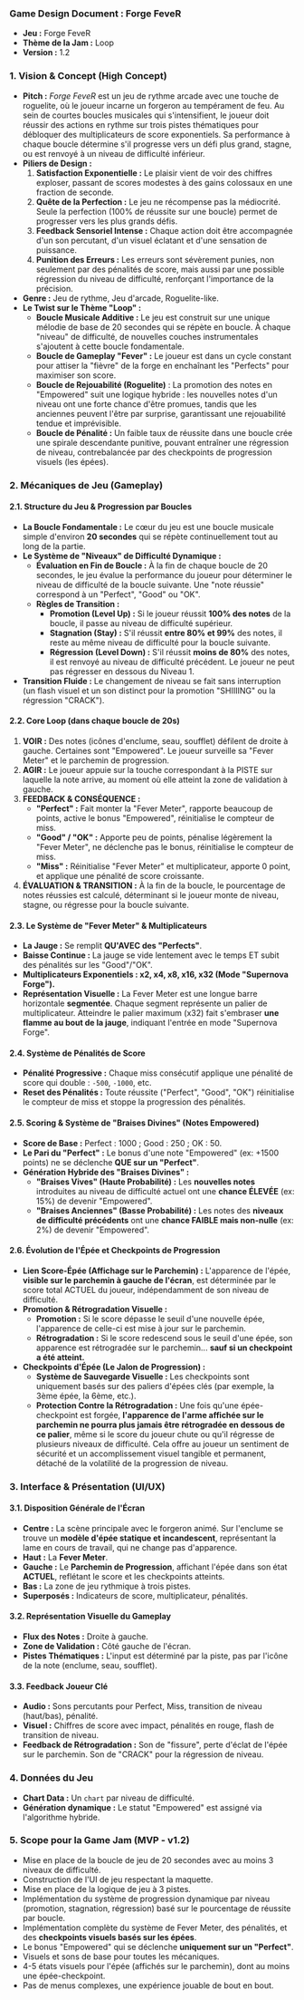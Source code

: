 ### **Game Design Document : Forge FeveR**

- **Jeu :** Forge FeveR
- **Thème de la Jam :** Loop
- **Version :** 1.2

### **1. Vision & Concept (High Concept)**

- **Pitch :** _Forge FeveR_ est un jeu de rythme arcade avec une touche de roguelite, où le joueur incarne un forgeron au tempérament de feu. Au sein de courtes boucles musicales qui s'intensifient, le joueur doit réussir des actions en rythme sur trois pistes thématiques pour débloquer des multiplicateurs de score exponentiels. Sa performance à chaque boucle détermine s'il progresse vers un défi plus grand, stagne, ou est renvoyé à un niveau de difficulté inférieur.
- **Piliers de Design :**
  1.  **Satisfaction Exponentielle :** Le plaisir vient de voir des chiffres exploser, passant de scores modestes à des gains colossaux en une fraction de seconde.
  2.  **Quête de la Perfection :** Le jeu ne récompense pas la médiocrité. Seule la perfection (100% de réussite sur une boucle) permet de progresser vers les plus grands défis.
  3.  **Feedback Sensoriel Intense :** Chaque action doit être accompagnée d'un son percutant, d'un visuel éclatant et d'une sensation de puissance.
  4.  **Punition des Erreurs :** Les erreurs sont sévèrement punies, non seulement par des pénalités de score, mais aussi par une possible régression du niveau de difficulté, renforçant l'importance de la précision.
- **Genre :** Jeu de rythme, Jeu d'arcade, Roguelite-like.
- **Le Twist sur le Thème "Loop" :**
  - **Boucle Musicale Additive :** Le jeu est construit sur une unique mélodie de base de 20 secondes qui se répète en boucle. À chaque "niveau" de difficulté, de nouvelles couches instrumentales s'ajoutent à cette boucle fondamentale.
  - **Boucle de Gameplay "Fever" :** Le joueur est dans un cycle constant pour attiser la "fièvre" de la forge en enchaînant les "Perfects" pour maximiser son score.
  - **Boucle de Rejouabilité (Roguelite)** : La promotion des notes en "Empowered" suit une logique hybride : les nouvelles notes d'un niveau ont une forte chance d'être promues, tandis que les anciennes peuvent l'être par surprise, garantissant une rejouabilité tendue et imprévisible.
  - **Boucle de Pénalité :** Un faible taux de réussite dans une boucle crée une spirale descendante punitive, pouvant entraîner une régression de niveau, contrebalancée par des checkpoints de progression visuels (les épées).

### **2. Mécaniques de Jeu (Gameplay)**

#### **2.1. Structure du Jeu & Progression par Boucles**

- **La Boucle Fondamentale :** Le cœur du jeu est une boucle musicale simple d'environ **20 secondes** qui se répète continuellement tout au long de la partie.
- **Le Système de "Niveaux" de Difficulté Dynamique :**
  - **Évaluation en Fin de Boucle :** À la fin de chaque boucle de 20 secondes, le jeu évalue la performance du joueur pour déterminer le niveau de difficulté de la boucle suivante. Une "note réussie" correspond à un "Perfect", "Good" ou "OK".
  - **Règles de Transition :**
    - **Promotion (Level Up) :** Si le joueur réussit **100% des notes** de la boucle, il passe au niveau de difficulté supérieur.
    - **Stagnation (Stay) :** S'il réussit **entre 80% et 99%** des notes, il reste au même niveau de difficulté pour la boucle suivante.
    - **Régression (Level Down) :** S'il réussit **moins de 80%** des notes, il est renvoyé au niveau de difficulté précédent. Le joueur ne peut pas régresser en dessous du Niveau 1.
- **Transition Fluide :** Le changement de niveau se fait sans interruption (un flash visuel et un son distinct pour la promotion "SHIIIING" ou la régression "CRACK").

#### **2.2. Core Loop (dans chaque boucle de 20s)**

1.  **VOIR :** Des notes (icônes d'enclume, seau, soufflet) défilent de droite à gauche. Certaines sont "Empowered". Le joueur surveille sa "Fever Meter" et le parchemin de progression.
2.  **AGIR :** Le joueur appuie sur la touche correspondant à la PISTE sur laquelle la note arrive, au moment où elle atteint la zone de validation à gauche.
3.  **FEEDBACK & CONSÉQUENCE :**
    - **"Perfect" :** Fait monter la "Fever Meter", rapporte beaucoup de points, active le bonus "Empowered", réinitialise le compteur de miss.
    - **"Good" / "OK" :** Apporte peu de points, pénalise légèrement la "Fever Meter", ne déclenche pas le bonus, réinitialise le compteur de miss.
    - **"Miss" :** Réinitialise "Fever Meter" et multiplicateur, apporte 0 point, et applique une pénalité de score croissante.
4.  **ÉVALUATION & TRANSITION :** À la fin de la boucle, le pourcentage de notes réussies est calculé, déterminant si le joueur monte de niveau, stagne, ou régresse pour la boucle suivante.

#### **2.3. Le Système de "Fever Meter" & Multiplicateurs**

- **La Jauge :** Se remplit **QU'AVEC des "Perfects"**.
- **Baisse Continue :** La jauge se vide lentement avec le temps ET subit des pénalités sur les "Good"/"OK".
- **Multiplicateurs Exponentiels : x2, x4, x8, x16, x32 (Mode "Supernova Forge").**
- **Représentation Visuelle :** La Fever Meter est une longue barre horizontale **segmentée**. Chaque segment représente un palier de multiplicateur. Atteindre le palier maximum (x32) fait s'embraser **une flamme au bout de la jauge**, indiquant l'entrée en mode "Supernova Forge".

#### **2.4. Système de Pénalités de Score**

- **Pénalité Progressive :** Chaque miss consécutif applique une pénalité de score qui double : `-500`, `-1000`, etc.
- **Reset des Pénalités :** Toute réussite ("Perfect", "Good", "OK") réinitialise le compteur de miss et stoppe la progression des pénalités.

#### **2.5. Scoring & Système de "Braises Divines" (Notes Empowered)**

- **Score de Base :** Perfect : 1000 ; Good : 250 ; OK : 50.
- **Le Pari du "Perfect" :** Le bonus d'une note "Empowered" (ex: +1500 points) ne se déclenche **QUE sur un "Perfect"**.
- **Génération Hybride des "Braises Divines" :**
  - **"Braises Vives" (Haute Probabilité) :** Les **nouvelles notes** introduites au niveau de difficulté actuel ont une **chance ÉLEVÉE** (ex: 15%) de devenir "Empowered".
  - **"Braises Anciennes" (Basse Probabilité) :** Les notes des **niveaux de difficulté précédents** ont une **chance FAIBLE mais non-nulle** (ex: 2%) de devenir "Empowered".

#### **2.6. Évolution de l'Épée et Checkpoints de Progression**

- **Lien Score-Épée (Affichage sur le Parchemin) :** L'apparence de l'épée, **visible sur le parchemin à gauche de l'écran**, est déterminée par le score total ACTUEL du joueur, indépendamment de son niveau de difficulté.
- **Promotion & Rétrogradation Visuelle :**
  - **Promotion :** Si le score dépasse le seuil d'une nouvelle épée, l'apparence de celle-ci est mise à jour sur le parchemin.
  - **Rétrogradation :** Si le score redescend sous le seuil d'une épée, son apparence est rétrogradée sur le parchemin... **sauf si un checkpoint a été atteint.**
- **Checkpoints d'Épée (Le Jalon de Progression) :**
  - **Système de Sauvegarde Visuelle :** Les checkpoints sont uniquement basés sur des paliers d'épées clés (par exemple, la 3ème épée, la 6ème, etc.).
  - **Protection Contre la Rétrogradation :** Une fois qu'une épée-checkpoint est forgée, **l'apparence de l'arme affichée sur le parchemin ne pourra plus jamais être rétrogradée en dessous de ce palier**, même si le score du joueur chute ou qu'il régresse de plusieurs niveaux de difficulté. Cela offre au joueur un sentiment de sécurité et un accomplissement visuel tangible et permanent, détaché de la volatilité de la progression de niveau.

### **3. Interface & Présentation (UI/UX)**

#### **3.1. Disposition Générale de l'Écran**

- **Centre :** La scène principale avec le forgeron animé. Sur l'enclume se trouve un **modèle d'épée statique et incandescent**, représentant la lame en cours de travail, qui ne change pas d'apparence.
- **Haut :** La **Fever Meter**.
- **Gauche :** Le **Parchemin de Progression**, affichant l'épée dans son état **ACTUEL**, reflétant le score et les checkpoints atteints.
- **Bas :** La zone de jeu rythmique à trois pistes.
- **Superposés :** Indicateurs de score, multiplicateur, pénalités.

#### **3.2. Représentation Visuelle du Gameplay**

- **Flux des Notes :** Droite à gauche.
- **Zone de Validation :** Côté gauche de l'écran.
- **Pistes Thématiques :** L'input est déterminé par la piste, pas par l'icône de la note (enclume, seau, soufflet).

#### **3.3. Feedback Joueur Clé**

- **Audio :** Sons percutants pour Perfect, Miss, transition de niveau (haut/bas), pénalité.
- **Visuel :** Chiffres de score avec impact, pénalités en rouge, flash de transition de niveau.
- **Feedback de Rétrogradation :** Son de "fissure", perte d'éclat de l'épée sur le parchemin. Son de "CRACK" pour la régression de niveau.

### **4. Données du Jeu**

- **Chart Data :** Un `chart` par niveau de difficulté.
- **Génération dynamique :** Le statut "Empowered" est assigné via l'algorithme hybride.

### **5. Scope pour la Game Jam (MVP - v1.2)**

- Mise en place de la boucle de jeu de 20 secondes avec au moins 3 niveaux de difficulté.
- Construction de l'UI de jeu respectant la maquette.
- Mise en place de la logique de jeu à 3 pistes.
- Implémentation du système de progression dynamique par niveau (promotion, stagnation, régression) basé sur le pourcentage de réussite par boucle.
- Implémentation complète du système de Fever Meter, des pénalités, et des **checkpoints visuels basés sur les épées**.
- Le bonus "Empowered" qui se déclenche **uniquement sur un "Perfect"**.
- Visuels et sons de base pour toutes les mécaniques.
- 4-5 états visuels pour l'épée (affichés sur le parchemin), dont au moins une épée-checkpoint.
- Pas de menus complexes, une expérience jouable de bout en bout.
